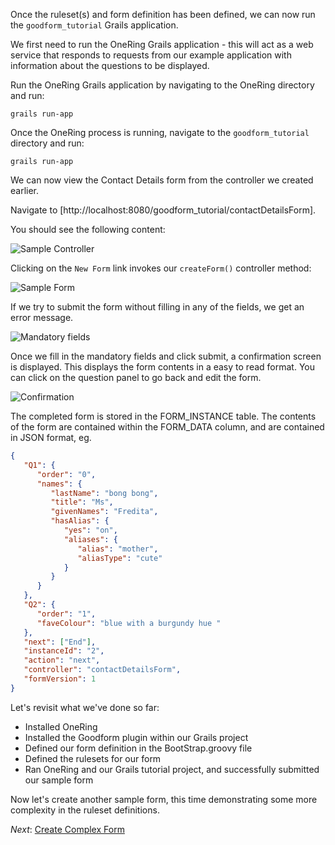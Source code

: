 Once the ruleset(s) and form definition has been defined, we can now run the `goodform_tutorial` Grails application.

We first need to run the OneRing Grails application - this will act as a web service that responds to requests from our
example application with information about the questions to be displayed.

Run the OneRing Grails application by navigating to the OneRing directory and run:

    grails run-app

Once the OneRing process is running, navigate to the `goodform_tutorial` directory and run:

    grails run-app

We can now view the Contact Details form from the controller we created earlier.

Navigate to [http://localhost:8080/goodform_tutorial/contactDetailsForm].

You should see the following content:

![Sample Controller](##sample-controller.png##)

Clicking on the `New Form` link invokes our `createForm()` controller method:

![Sample Form](##sample-form.png##)

If we try to submit the form without filling in any of the fields, we get an error message.

![Mandatory fields](##mandatory-fields.png##)

Once we fill in the mandatory fields and click submit, a confirmation screen is displayed. This displays the form contents
in a easy to read format. You can click on the question panel to go back and edit the form.

![Confirmation](##form-confirmation.png##)

The completed form is stored in the FORM_INSTANCE table.  The contents of the form are contained
within the FORM_DATA column, and are contained in JSON format, eg.

```json
{
   "Q1": {
      "order": "0",
      "names": {
         "lastName": "bong bong",
         "title": "Ms",
         "givenNames": "Fredita",
         "hasAlias": {
            "yes": "on",
            "aliases": {
               "alias": "mother",
               "aliasType": "cute"
            }
         }
      }
   },
   "Q2": {
      "order": "1",
      "faveColour": "blue with a burgundy hue "
   },
   "next": ["End"],
   "instanceId": "2",
   "action": "next",
   "controller": "contactDetailsForm",
   "formVersion": 1
}
```

Let's revisit what we've done so far:

* Installed OneRing
* Installed the Goodform plugin within our Grails project
* Defined our form definition in the BootStrap.groovy file
* Defined the rulesets for our form
* Ran OneRing and our Grails tutorial project, and successfully submitted our sample form

Now let's create another sample form, this time demonstrating some more complexity in the ruleset definitions.

_Next_: [Create Complex Form](06-CreateComplexForm.md)

